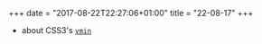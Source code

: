 +++
date = "2017-08-22T22:27:06+01:00"
title = "22-08-17"
+++

* about CSS3's [`vmin`](https://css-tricks.com/viewport-sized-typography/)

